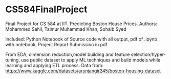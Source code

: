 # CS584FinalProject
Final Project for CS 584 at IIT. Predicting Boston House Prices.
Authors: Mohammed Sahil, Taimur Muhammad Khan, Sohaib Syed

Included: Python Notebook of Source code with all output, pdf of .ipynb with notebook, Project Report Submission in pdf

From EDA, dimension reduction,model building and feature selection/hyper-tuning, use public dataset to apply ML techniques and build models while learning and applying ETL process.
Data from: https://www.kaggle.com/datasets/arunjangir245/boston-housing-dataset
